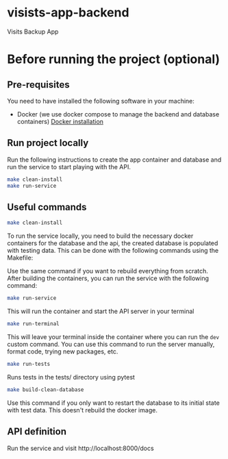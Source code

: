 # visists-app-backend

Visits Backup App

# Before running the project (optional)

## Pre-requisites
You need to have installed the following software in your machine:
* Docker (we use docker compose to manage the backend and database containers) [Docker installation](https://docs.docker.com/get-docker/)

## Run project locally

Run the following instructions to create the app container and database and run the service to start playing with the API.

```bash
make clean-install
make run-service
```

## Useful commands
```bash
make clean-install
```
To run the service locally, you need to build the necessary docker containers for the database
and the api, the created database is populated with testing data. This can be done with the following commands using the Makefile:

Use the same command if you want to rebuild everything from scratch.
After building the containers, you can run the service with the following command:

```bash
make run-service
```
This will run the container and start the API server in your terminal

```bash
make run-terminal
```
This will leave your terminal inside the container where you can run the `dev` custom command.
You can use this command to run the server manually, format code, trying new packages, etc.

```bash
make run-tests
```
Runs tests in the tests/ directory using pytest

```bash
make build-clean-database
```
Use this command if you only want to restart the database to its initial state with test data. This doesn't rebuild the docker image.


## API definition
Run the service and visit http://localhost:8000/docs